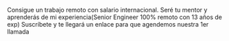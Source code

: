 Consigue un trabajo remoto con salario internacional.
Seré tu mentor y aprenderás de mi experiencia(Senior Engineer 100% remoto con 13 años de exp)
Suscríbete y te llegará un enlace para que agendemos nuestra 1er llamada
